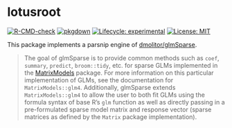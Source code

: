 
<!-- README.md is generated from README.Rmd. Please edit that file -->

# lotusroot

<!-- badges: start -->

[![R-CMD-check](https://github.com/paithiov909/glmSparse/workflows/R-CMD-check/badge.svg)](https://github.com/dmolitor/glmSparse/actions)
[![pkgdown](https://github.com/paithiov909/glmSparse/workflows/pkgdown/badge.svg)](https://github.com/dmolitor/glmSparse/actions)
[![Lifecycle:
experimental](https://img.shields.io/badge/lifecycle-experimental-orange.svg)](https://lifecycle.r-lib.org/articles/stages.html#experimental)
[![License:
MIT](https://img.shields.io/badge/license-MIT-blue.svg)](https://opensource.org/licenses/MIT)
<!-- badges: end -->

This package implements a parsnip engine of
[dmolitor/glmSparse](https://github.com/dmolitor/glmSparse).

> The goal of glmSparse is to provide common methods such as `coef`,
> `summary`, `predict`, `broom::tidy`, etc. for sparse GLMs implemented
> in the
> [MatrixModels](https://cran.r-project.org/web/packages/MatrixModels/index.html)
> package. For more information on this particular implementation of
> GLMs, see the documentation for `MatrixModels::glm4`. Additionally,
> glmSparse extends `MatrixModels::glm4` to allow the user to both fit
> GLMs using the formula syntax of base R’s `glm` function as well as
> directly passing in a pre-formulated sparse model matrix and response
> vector (sparse matrices as defined by the `Matrix` package
> implementation).
